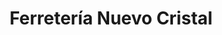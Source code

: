 ---
title: "Ferretería Nuevo Cristal"
url: /san-vicente/ferreteria-nuevo-cristal/
shop: hardware
---
